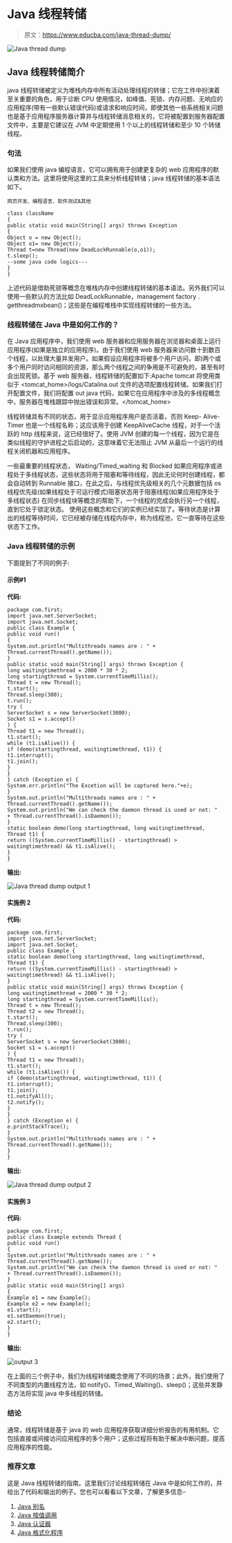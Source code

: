 # Java 线程转储

> 原文：<https://www.educba.com/java-thread-dump/>

![Java thread dump](img/9b17d1159de59bfc55968b1c78e07b81.png)



## Java 线程转储简介

java 线程转储被定义为堆栈内存中所有活动处理线程的转储；它在工件中扮演着至关重要的角色，用于诊断 CPU 使用情况，如峰值、死锁、内存问题、无响应的应用程序(带有一些默认错误代码)或请求和响应时间，即使其他一些系统相关问题也是基于应用程序服务器计算并与线程转储消息相关的，它将被配置到服务器配置文件中，主要是它建议在 JVM 中定期使用 1 个以上的线程转储和至少 10 个转储线程。

### 句法

如果我们使用 java 编程语言，它可以拥有用于创建更复杂的 web 应用程序的默认类和方法。这里将使用这里的工具来分析线程转储；java 线程转储的基本语法如下。

<small>网页开发、编程语言、软件测试&其他</small>

```
class className
{
public static void main(String[] args) throws Exception
{
Object o = new Object();
Object o1= new Object();
Thread t=new Thread(new DeadLockRunnable(o,o1));
t.sleep();
--some java code logics---
}
}
```

上述代码是借助死锁等概念在堆栈内存中创建线程转储的基本语法。另外我们可以使用一些默认的方法比如 DeadLockRunnable，management factory . getthreadmxbean()；这些是在编程堆栈中实现线程转储的一些方法。

### 线程转储在 Java 中是如何工作的？

在 Java 应用程序中，我们使用 web 服务器和应用服务器在浏览器和桌面上运行应用程序(如果是独立的应用程序)。由于我们使用 web 服务器来访问数十到数百个线程，以处理大量并发用户。如果假设应用程序将被多个用户访问，即)两个或多个用户同时访问相同的资源，那么两个线程之间的争用是不可避免的，甚至有时会出现死锁。基于 web 服务器，线程转储的配置如下:Apache tomcat 将使用类似于 <tomcat_home>/logs/Catalina.out 文件的选项配置线程转储。如果我们打开配置文件，我们将配置 out java 代码，如果它在应用程序中涉及的多线程概念中，服务器在堆栈跟踪中抛出错误和异常。</tomcat_home>

线程转储具有不同的状态，用于显示应用程序用户是否活着，否则 Keep- Alive-Timer 也是一个线程名称；这应该用于创建 KeepAliveCache 线程，对于一个活跃的 http 线程来说，这已经很好了。使用 JVM 创建的每一个线程，因为它是在类似线程的守护进程之后启动的，这意味着它无法阻止 JVM 从最后一个运行的线程关闭机器和应用程序。

一些最重要的线程状态， Waiting/Timed_waiting 和 Blocked 如果应用程序或进程处于多线程状态，这些状态将用于阻塞和等待线程，因此无论何时创建线程，都会自动转到 Runnable 接口，在此之后，与线程优先级相关的几个元数据包括 os 线程优先级(如果线程处于可运行模式)阻塞状态用于阻塞线程(如果应用程序处于多线程状态) 在同步线程块等概念的帮助下，一个线程的完成会执行另一个线程，直到它处于锁定状态。 使用这些概念和它们的实例已经实现了。等待状态是计算出的线程等待时间，它已经被存储在线程内存中，称为线程池，它一直等待在这些状态下工作。

### Java 线程转储的示例

下面提到了不同的例子:

#### 示例#1

**代码:**

```
package com.first;
import java.net.ServerSocket;
import java.net.Socket;
public class Example {
public void run()
{
System.out.println("Multithreads names are : " + Thread.currentThread().getName());
}
public static void main(String[] args) throws Exception {
long waitingtimethread = 2000 * 30 * 2;
long startingthread = System.currentTimeMillis();
Thread t = new Thread();
t.start();
Thread.sleep(300);
t.run();
try (
ServerSocket s = new ServerSocket(3000);
Socket s1 = s.accept()
) {
Thread t1 = new Thread();
t1.start();
while (t1.isAlive()) {
if (demo(startingthread, waitingtimethread, t1)) {
t1.interrupt();
t1.join();
}
}
} catch (Exception e) {
System.err.println("The Excetion will be captured here."+e);
}
System.out.println("Multithreads names are : " + Thread.currentThread().getName());
System.out.println("We can check the daemon thread is used or not: "
+ Thread.currentThread().isDaemon());
}
static boolean demo(long startingthread, long waitingtimethread, Thread t1) {
return ((System.currentTimeMillis() - startingthread) > waitingtimethread) && t1.isAlive();
}
}
```

**输出:**

![Java thread dump output 1](img/7b594ae3c6d1915e0383888d13ecdc10.png)



#### 实施例 2

**代码:**

```
package com.first;
import java.net.ServerSocket;
import java.net.Socket;
public class Example {
static boolean demo(long startingthread, long waitingtimethread, Thread t1) {
return ((System.currentTimeMillis() - startingthread) > waitingtimethread) && t1.isAlive();
}
public static void main(String[] args) throws Exception {
long waitingtimethread = 2000 * 30 * 2;
long startingthread = System.currentTimeMillis();
Thread t = new Thread();
Thread t2 = new Thread();
t.start();
Thread.sleep(300);
t.run();
try (
ServerSocket s = new ServerSocket(3000);
Socket s1 = s.accept()
) {
Thread t1 = new Thread();
t1.start();
while (t1.isAlive()) {
if (demo(startingthread, waitingtimethread, t1)) {
t1.interrupt();
t1.join();
t1.notifyAll();
t2.notify();
}
}
} catch (Exception e) {
e.printStackTrace();
}
System.out.println("Multithreads names are : " + Thread.currentThread().getName());
}
}
```

**输出:**

![Java thread dump output 2](img/62c889efe94ec6fd15da06cf99ee5289.png)



#### 实施例 3

**代码:**

```
package com.first;
public class Example extends Thread {
public void run()
{
System.out.println("Multithreads names are : " + Thread.currentThread().getName());
System.out.println("We can check the daemon thread is used or not: "
+ Thread.currentThread().isDaemon());
}
public static void main(String[] args)
{
Example e1 = new Example();
Example e2 = new Example();
e1.start();
e1.setDaemon(true);
e2.start();
}
}
```

**输出:**

![output 3](img/d5c4c9d105e6b93dc9547e5c17a1660a.png)



在上面的三个例子中，我们为线程转储概念使用了不同的场景；此外，我们使用了不同类型的内置线程方法，如 notify()、Timed_Waiting()、sleep()；这些并发静态方法将实现 java 中多线程的转储。

### 结论

通常，线程转储是基于 java 的 web 应用程序获取详细分析报告的有用机制。它包括直接或间接访问应用程序的多个用户；这些过程将有助于解决中断问题，提高应用程序的性能。

### 推荐文章

这是 Java 线程转储的指南。这里我们讨论线程转储在 Java 中是如何工作的，并给出了代码和输出的例子。您也可以看看以下文章，了解更多信息–

1.  [Java 别名](https://www.educba.com/java-alias/)
2.  [Java 按值调用](https://www.educba.com/java-call-by-value/)
3.  [Java 认证器](https://www.educba.com/java-authenticator/)
4.  [Java 格式化程序](https://www.educba.com/java-formatter/)





